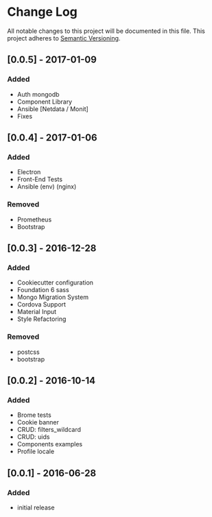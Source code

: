 # Change Log
All notable changes to this project will be documented in this file.
This project adheres to [Semantic Versioning](http://semver.org/).

## [0.0.5] - 2017-01-09
### Added
- Auth mongodb
- Component Library
- Ansible [Netdata / Monit]
- Fixes

## [0.0.4] - 2017-01-06
### Added
- Electron
- Front-End Tests
- Ansible (env) (nginx)

### Removed
- Prometheus
- Bootstrap

## [0.0.3] - 2016-12-28
### Added
- Cookiecutter configuration
- Foundation 6 sass
- Mongo Migration System
- Cordova Support
- Material Input
- Style Refactoring

### Removed
- postcss
- bootstrap

## [0.0.2] - 2016-10-14
### Added
- Brome tests
- Cookie banner
- CRUD: filters_wildcard
- CRUD: uids
- Components examples
- Profile locale

## [0.0.1] - 2016-06-28
### Added
- initial release
